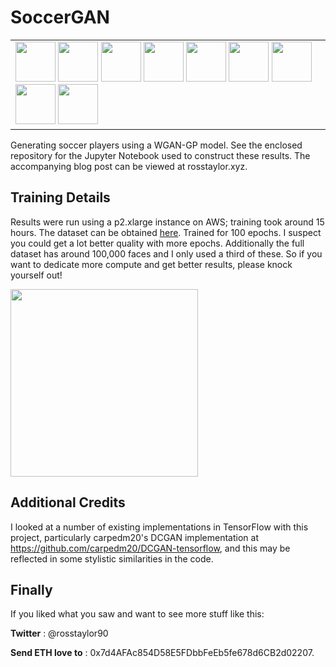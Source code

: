 # SoccerGAN
<table>
  <td>
<img src="http://www.rosstaylor.xyz/content/images/2018/03/player1.png" width="64">
<img src="http://www.rosstaylor.xyz/content/images/2018/03/player2.png" width="64">
<img src="http://www.rosstaylor.xyz/content/images/2018/03/player3.png" width="64">
<img src="http://www.rosstaylor.xyz/content/images/2018/03/player4.png" width="64">
<img src="http://www.rosstaylor.xyz/content/images/2018/03/player5.png" width="64">
<img src="http://www.rosstaylor.xyz/content/images/2018/03/player6.png" width="64">
<img src="http://www.rosstaylor.xyz/content/images/2018/03/player7.png" width="64">
<img src="http://www.rosstaylor.xyz/content/images/2018/03/player8.png" width="64">
  <img src="http://www.rosstaylor.xyz/content/images/2018/03/player9.png" width="64"></td>
</table>
Generating soccer players using a WGAN-GP model. See the enclosed repository for the Jupyter Notebook used to construct these results. The accompanying blog post can be viewed at rosstaylor.xyz. 

## Training Details

Results were run using a p2.xlarge instance on AWS; training took around 15 hours. The dataset can be obtained [here](https://www.fmscout.com/a-df11-facepacks-2018.html). Trained for 100 epochs. I suspect you could get a lot better quality with more epochs. Additionally the full dataset has around 100,000 faces and I only used a third of these. So if you want to dedicate more compute and get better results, please knock yourself out!

<img src="http://www.rosstaylor.xyz/content/images/2018/03/output_2_201.png" width=300>

## Additional Credits

I looked at a number of existing implementations in TensorFlow with this project, particularly carpedm20's DCGAN implementation at https://github.com/carpedm20/DCGAN-tensorflow, and this may be reflected in some stylistic similarities in the code.

## Finally

If you liked what you saw and want to see more stuff like this:

**Twitter** : @rosstaylor90

**Send ETH love to** : 0x7d4AFAc854D58E5FDbbFeEb5fe678d6CB2d02207.

